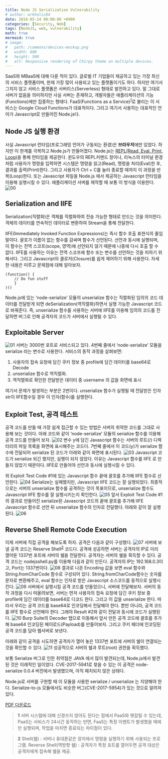 ```yaml
---
title: Node JS Serialization Vulnerability
# author: wrkholic84
date: 2018-05-24 00:00:00 +0900
categories: [Security, Web]
tags: [NodeJS, web, vulnerability]
math: true
mermaid: true
# image:
#   path: /commons/devices-mockup.png
#   width: 800
#   height: 500
#   alt: Responsive rendering of Chirpy theme on multiple devices.
---
```

SaaS와 MBaaS에 대해 다룬 적이 있다. 글로벌 IT 기업들이 제공하고 있는 가장 최신의 서비스 플랫폼이며, 현재 가장 많이 사용되고 있는 플랫폼이기도 하다. 하지만 여기서 그치지 않고 서비스 플랫폼은 서버리스(Serverless) 형태로 발전하고 있다. 말 그대로 서버가 없음을 의미하지만 사실 서버는 존재하고, 개발자들은 애플리케이션의 기능(Functions)에만 집중하는 형태다. FaaS(Functions as a Service)<sup id="a1">[1](#footnote1)</sup>로 불리는 이 서비스는 Google Cloud Functions가 대표적이다. 그리고 여기서 사용하는 대표적인 언어가 Javascript로 만들어진 Node.js다.

## Node JS 실행 환경
사실 Javascript 런타임(프로그래밍 언어가 구동되는 환경)은 **브라우저**에만 있었다. 하지만 이 한계를 극복하고 Node.js가 만들어졌다. Node.js는 <U>REPL(Read, Eval, Print, Loop)</U>을 통해 런타임을 제공한다. 윈도우의 REPL커맨드 창이나, 리눅스의 터미널 환경처럼 사용자가 명령을 입력하면 시스템은 명령을 읽고(Read), 명령을 처리(Eval)한 후, 결과를 출력(Print)한다. 그리고 사용자가 Ctrl + C를 눌러 종료할 때까지 이 과정을 반복(Loop)한다. 또는 Javascript 파일을 Node.js 에서 제공하는 Javascript 런타임을 이용해 실행시킬 수 있다. 애플리케이션 서버를 제작할 때 보통 이 방식을 이용한다.
![00](/assets/images/posts/20180514NodeJSRCE/00.png)
## Serialization and IIFE
Serialization(직렬화)은 객체를 직렬화하여 전송 가능한 형태로 만드는 것을 의미한다. 객체의 데이터를 연속적인 데이터로 변환하여 Stream을 통해 전달한다.

IIFE(Immediately Invoked Function Expressions)는 즉시 함수 호출 표현식의 줄임말이다. 괄호가 이름이 없는 함수를 감싸며 함수가 선언된다. 선언과 동시에 실행되며, 이 함수는 전역 스코프(scope, 영역)에 선언되지 않기 때문에 나중에 다시 호출 할 수 없다. IIFE를 사용하는 이유는 전역 스코프에 함수 또는 변수를 선언하는 것을 피하기 위해서다. 그리고 Javascript의 클로저(Closure)를 쉽게 제어하기 위해 사용한다. 자세한 내용은 미루고 문제점에 대해 알아보자.

```
(function() {
    // Do fun stuff
    }
)()
```

Node.js에 있는 ‘node-serialize’ 모듈의 unserialize 함수는 직렬화된 임의의 코드 데이터를 전달받게 되면 deSerialization(역직렬화)하면서 실행 가능한 Javascript 코드로 바꿔준다. 즉, unserialize 함수를 사용하는 서버에 IIFE를 이용해 임의의 코드를 전달하면 버그로 인해 공격자의 코드가 서버에서 실행될 수 있다.

## Exploitable Server
![01](/assets/images/posts/20180514NodeJSRCE/01.png)
서버는 3000번 포트로 서비스되고 있다. 4번째 줄에서 ‘node-serialize’ 모듈을 serialize 라는 변수로 사용한다. 서비스의 동작 과정을 살펴보면:

1. 사용자의 접속 요청에 담긴 쿠키 정보 중 profile에 담긴 데이터를 base64로 Decode
2. unserialize 함수로 역직렬화.
3. 역직렬화로 확인한 전달받은 데이터 중 username 의 값을 화면에 표시

여기서 문제가 발생하는 부분은 2번이다. unserialize 함수가 실행될 때 전달받은 인자 str이 IIFE함수일 경우 이 인자(함수)를 실행한다.

## Exploit Test, 공격 테스트
공격 코드를 만들 때 가장 쉽게 접근할 수 있는 방법은 서버의 취약한 코드를 그대로 사용해 보는 것이다. 아래 코드와 같이 ‘node-serialize’ 모듈의 serialize 함수를 이용해 공격 코드를 만들어 보자.
![02](/assets/images/posts/20180514NodeJSRCE/02.png)
변수 y에 담긴 Javascript 함수는 서버의 루트(/) 디렉터리의 파일 목록을 화면에 표시해주는 코드다. 7번째 줄에서 이 코드(y)가 serialize 함수에 전달되어 serialize 된 코드가 아래와 같이 화면에 표시된다.
![03](/assets/images/posts/20180514NodeJSRCE/03.png)
Javascript 코드가 serialize 되긴 했지만, 실행이 되지 않았다. 이유는 Javascript 함수를 IIFE 로 만들지 않았기 때문이다. IIFE로 만들어야 선언과 동시에 실행시킬 수 있다.

위 Exploit Test Code #1에 있는 Javascript 함수 끝에 괄호를 추가해 IIFE 함수로 선언한다.
![04](/assets/images/posts/20180514NodeJSRCE/04.png)
Serialize는 실패했지만, Javascript IIFE 코드는 잘 실행되었다. 최종적으로는 서버의 unserialize 함수를 공격하는 것이 목표이므로, unserialize 함수도 Javascript IIFE 함수를 잘 실행시키는지 확인한다.
![05](/assets/images/posts/20180514NodeJSRCE/05.png)
앞서 Exploit Test Code #1의 결과로 만들어진 serialize된 Javascript 코드의 끝에 괄호를 추가해 IIFE Javascript 함수로 선언 뒤 unserialize 함수의 인자로 전달했다. 아래와 같이 잘 실행된다.
![06](/assets/images/posts/20180514NodeJSRCE/06.png)

## Reverse Shell Remote Code Execution
이제 서버에 직접 공격을 해보도록 하자. 공격은 다음과 같이 구성했다.
![07](/assets/images/posts/20180514NodeJSRCE/07.png)
서버에 보낼 공격 코드는 Reserve Shell<sup id="a2">[2](#footnote2)</sup> 코드다. 공격에 성공하면 서버는 공격자의 IP로 미리 열어둔 1337번 포트에 서버의 쉘을 전달한다. 공격자는 서버의 쉘을 획득할 수 있다. 공격 코드는 nodejsshell.py를 이용해 다음과 같이 만든다. 공격자의 IP는 192.168.0.3이고, Port는 1337번이다.
![08](/assets/images/posts/20180514NodeJSRCE/08.png)
결과로 나온 Encoding 값을 보면 eval 함수와 String.fromCharCode 함수로 구성되어 있다. String.fromCharCode함수는 숫자를 문자로 변환해주고, eval 함수는 인자로 받은 Javascript 소스코드를 동적으로 실행시킨다.
![09](/assets/images/posts/20180514NodeJSRCE/09.png)
서버에서 실행시킬 공격 코드를 만들었으니, 서버에 전달해보자. 서버의 동작 과정을 다시 떠올려보면, 서버는 먼저 사용자의 접속 요청에 담긴 쿠키 정보 중 profile에 담긴 데이터를 base64로 디코드 한다. 그리고 이 값을 unserialize 한다. 따라서 우리는 공격 코드를 base64로 인코딩해서 전달해야 한다. 뿐만 아니라, 공격 코드를 IIFE 함수로 선언해야 한다. 그래야 Result #2와 같이 전달과 동시에 코드가 실행된다.
![10](/assets/images/posts/20180514NodeJSRCE/10.png)
Burp Suite의 Decoder 탭으로 이동해서 앞서 만든 공격 코드에 괄호를 추가해 base64 인코딩된 페이로드(Payload)를 만들어보자. 그리고 쿠키 헤더에 인코딩된 공격 코드를 담아 웹서버로 보낸다.

아래와 같이 공격을 시도하면 공격자가 열어 놓은 1337번 포트에 서버의 쉘이 연결되는 것을 확인할 수 있다.
![11](/assets/images/posts/20180514NodeJSRCE/11.png)
성공적으로 서버의 쉘과 루트(root) 권한을 획득했다.

보통 Serialize 버그로 인한 취약점은 JAVA 에서 많이 발견되는데, Node.js에서 발견된 것은 이례적인 일이었다. CVE-2017-5941로 찾을 수 있는 이 공격은 node-serialize 0.0.4 버전에서 발생했으며, 아직 패치되지 않은 상태다.

Node.js로 서버를 구현할 때 이 모듈을 사용한 serialize / unserialize 는 지양해야 한다. Serialize-to-js 모듈에서도 비슷한 버그(CVE-2017-5954)가 있는 것으로 알려져 있다.

[PDF 다운로드](/assets/images/posts/20180514NodeJSRCE/NodeJSRCE.pdf)

><b id="footnote1">1</b> 서버 시스템에 대해 신경쓰지 않아도 된다는 점에서 PaaS와 헷갈릴 수 있는데, PaaS는 서비스가 24시간 동작하는 반면, FaaS는 특정 이벤트가 발생했을 때에만 실행되며, 작업을 마치면 종료되는 차이점이 있다.

><b id="footnote2">2</b> Shell(쉘) : 서버나 휴대폰같은 장치에서 명령을 실행하기 위해 사용되는 프로그램.
Reverse Shell(역방향 쉘) : 공격자가 특정 포트를 열어두면 공격 대상은 공격자에게 접속해 쉘을 제공.